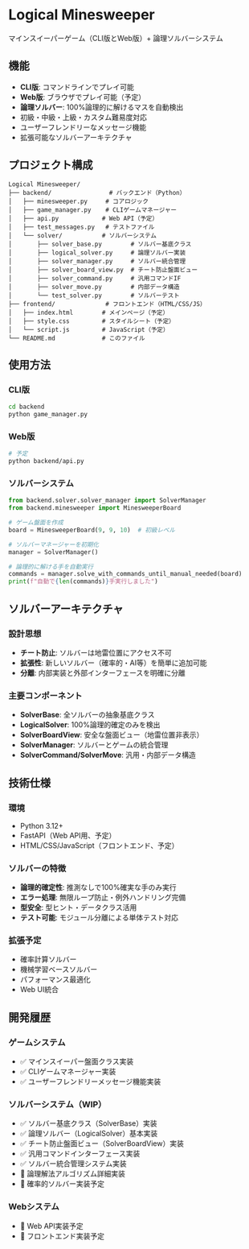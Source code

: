 # Logical Minesweeper

マインスイーパーゲーム（CLI版とWeb版）+ 論理ソルバーシステム

## 機能

- **CLI版**: コマンドラインでプレイ可能
- **Web版**: ブラウザでプレイ可能（予定）
- **論理ソルバー**: 100%論理的に解けるマスを自動検出
- 初級・中級・上級・カスタム難易度対応
- ユーザーフレンドリーなメッセージ機能
- 拡張可能なソルバーアーキテクチャ

## プロジェクト構成

```
Logical Minesweeper/
├── backend/                # バックエンド（Python）
│   ├── minesweeper.py     # コアロジック
│   ├── game_manager.py    # CLIゲームマネージャー
│   ├── api.py            # Web API（予定）
│   ├── test_messages.py   # テストファイル
│   └── solver/           # ソルバーシステム
│       ├── solver_base.py        # ソルバー基底クラス
│       ├── logical_solver.py     # 論理ソルバー実装
│       ├── solver_manager.py     # ソルバー統合管理
│       ├── solver_board_view.py  # チート防止盤面ビュー
│       ├── solver_command.py     # 汎用コマンドIF
│       ├── solver_move.py        # 内部データ構造
│       └── test_solver.py        # ソルバーテスト
├── frontend/              # フロントエンド（HTML/CSS/JS）
│   ├── index.html        # メインページ（予定）
│   ├── style.css         # スタイルシート（予定）
│   └── script.js         # JavaScript（予定）
└── README.md             # このファイル
```

## 使用方法

### CLI版
```bash
cd backend
python game_manager.py
```

### Web版
```bash
# 予定
python backend/api.py
```

### ソルバーシステム
```python
from backend.solver.solver_manager import SolverManager
from backend.minesweeper import MinesweeperBoard

# ゲーム盤面を作成
board = MinesweeperBoard(9, 9, 10)  # 初級レベル

# ソルバーマネージャーを初期化
manager = SolverManager()

# 論理的に解ける手を自動実行
commands = manager.solve_with_commands_until_manual_needed(board)
print(f"自動で{len(commands)}手実行しました")
```

## ソルバーアーキテクチャ

### 設計思想
- **チート防止**: ソルバーは地雷位置にアクセス不可
- **拡張性**: 新しいソルバー（確率的・AI等）を簡単に追加可能
- **分離**: 内部実装と外部インターフェースを明確に分離

### 主要コンポーネント

- **SolverBase**: 全ソルバーの抽象基底クラス
- **LogicalSolver**: 100%論理的確定のみを検出
- **SolverBoardView**: 安全な盤面ビュー（地雷位置非表示）
- **SolverManager**: ソルバーとゲームの統合管理
- **SolverCommand/SolverMove**: 汎用・内部データ構造

## 技術仕様

### 環境
- Python 3.12+
- FastAPI（Web API用、予定）
- HTML/CSS/JavaScript（フロントエンド、予定）

### ソルバーの特徴
- **論理的確定性**: 推測なしで100%確実な手のみ実行
- **エラー処理**: 無限ループ防止・例外ハンドリング完備
- **型安全**: 型ヒント・データクラス活用
- **テスト可能**: モジュール分離による単体テスト対応

### 拡張予定
- 確率計算ソルバー
- 機械学習ベースソルバー
- パフォーマンス最適化
- Web UI統合

## 開発履歴

### ゲームシステム
- ✅ マインスイーパー盤面クラス実装
- ✅ CLIゲームマネージャー実装
- ✅ ユーザーフレンドリーメッセージ機能実装

### ソルバーシステム（WIP）
- ✅ ソルバー基底クラス（SolverBase）実装
- ✅ 論理ソルバー（LogicalSolver）基本実装
- ✅ チート防止盤面ビュー（SolverBoardView）実装
- ✅ 汎用コマンドインターフェース実装
- ✅ ソルバー統合管理システム実装
- 🚧 論理解法アルゴリズム詳細実装
- 🚧 確率的ソルバー実装予定

### Webシステム
- 🚧 Web API実装予定
- 🚧 フロントエンド実装予定

